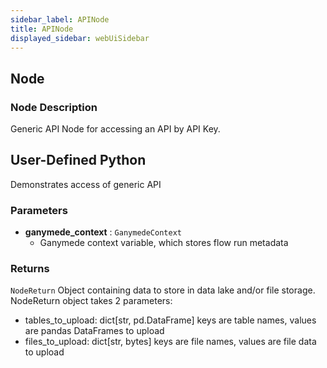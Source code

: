 ```yaml
---
sidebar_label: APINode
title: APINode
displayed_sidebar: webUiSidebar
---
```


## Node

### Node Description

Generic API Node for accessing an API by API Key.

## User-Defined Python

Demonstrates access of generic API

### Parameters

- **ganymede_context** : `GanymedeContext`
    - Ganymede context variable, which stores flow run metadata

### Returns

`NodeReturn`
  Object containing data to store in data lake and/or file storage.  NodeReturn object takes
  2 parameters:
  - tables_to_upload: dict[str, pd.DataFrame]
    keys are table names, values are pandas DataFrames to upload
  - files_to_upload: dict[str, bytes]
    keys are file names, values are file data to upload
